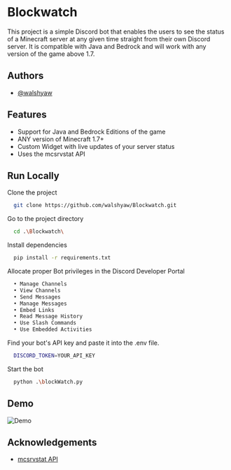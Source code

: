 
# Blockwatch

This project is a simple Discord bot that enables the users to see the status of a Minecraft server at any given time straight from their own Discord server. It is compatible with Java and Bedrock and will work with any version of the game above 1.7.

## Authors

- [@walshyaw](https://github.com/walshyaw)



## Features

- Support for Java and Bedrock Editions of the game
- ANY version of Minecraft 1.7+
- Custom Widget with live updates of your server status
- Uses the mcsrvstat API

## Run Locally

Clone the project

```bash
  git clone https://github.com/walshyaw/Blockwatch.git
```

Go to the project directory

```bash
  cd .\Blockwatch\
```

Install dependencies

```bash
  pip install -r requirements.txt

```

Allocate proper Bot privileges in the Discord Developer Portal

```bash
  • Manage Channels
  • View Channels
  • Send Messages
  • Manage Messages
  • Embed Links
  • Read Message History
  • Use Slash Commands
  • Use Embedded Activities
```

Find your bot's API key and paste it into the .env file.

```bash
  DISCORD_TOKEN=YOUR_API_KEY
```

Start the bot

```bash
  python .\blockWatch.py
```

## Demo

![Demo](https://media0.giphy.com/media/v1.Y2lkPTc5MGI3NjExb2FvdjQwOGd3MDdlc2s1Mzk4N2Nma3JsNDNqc3Njd25jYTN0Z3V4MyZlcD12MV9pbnRlcm5hbF9naWZfYnlfaWQmY3Q9Zw/L5crTzS1g6aHqftryy/giphy.gif)



## Acknowledgements

 - [mcsrvstat API](https://api.mcsrvstat.us/)
